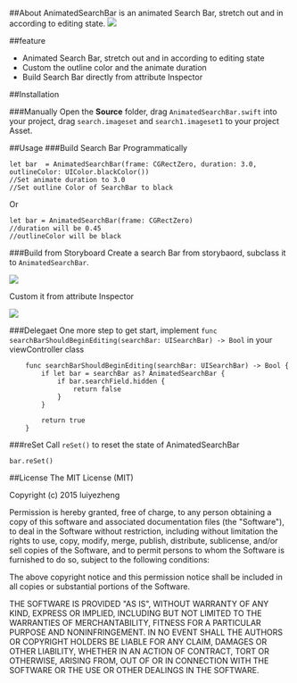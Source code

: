 ##About 
AnimatedSearchBar is an animated Search Bar, stretch out and in according to editing state.
![](https://github.com/luiyezheng/AnimatedSearchBar/blob/master/animatetete.gif)

##feature
* Animated Search Bar, stretch out and in according to editing state
* Custom the outline color and the animate duration
* Build Search Bar directly from attribute Inspector

##Installation 

###Manually
Open the **Source** folder, drag `AnimatedSearchBar.swift` into your project, drag `search.imageset` and `search1.imageset1` to your project Asset.

##Usage
###Build Search Bar Programmatically
```
let bar  = AnimatedSearchBar(frame: CGRectZero, duration: 3.0, outlineColor: UIColor.blackColor())
//Set animate duration to 3.0
//Set outline Color of SearchBar to black
```
Or
```
let bar = AnimatedSearchBar(frame: CGRectZero)
//duration will be 0.45
//outlineColor will be black
```
###Build from Storyboard
Create a search Bar from storybaord, subclass it to `AnimatedSearchBar`.

![](https://github.com/luiyezheng/AnimatedSearchBar/blob/master/Inspector1.png)

Custom it from attribute Inspector

![](https://github.com/luiyezheng/AnimatedSearchBar/blob/master/inspector2.png)

###Delegaet
One more step to get start, implement `func searchBarShouldBeginEditing(searchBar: UISearchBar) -> Bool` in your viewController class
```
    func searchBarShouldBeginEditing(searchBar: UISearchBar) -> Bool {
        if let bar = searchBar as? AnimatedSearchBar {
            if bar.searchField.hidden {
                return false
            }
        }

        return true
    }
```
###reSet
Call `reSet()` to reset the state of AnimatedSearchBar
```
bar.reSet()
```

##License
The MIT License (MIT)

Copyright (c) 2015 luiyezheng

Permission is hereby granted, free of charge, to any person obtaining a copy
of this software and associated documentation files (the "Software"), to deal
in the Software without restriction, including without limitation the rights
to use, copy, modify, merge, publish, distribute, sublicense, and/or sell
copies of the Software, and to permit persons to whom the Software is
furnished to do so, subject to the following conditions:

The above copyright notice and this permission notice shall be included in all
copies or substantial portions of the Software.

THE SOFTWARE IS PROVIDED "AS IS", WITHOUT WARRANTY OF ANY KIND, EXPRESS OR
IMPLIED, INCLUDING BUT NOT LIMITED TO THE WARRANTIES OF MERCHANTABILITY,
FITNESS FOR A PARTICULAR PURPOSE AND NONINFRINGEMENT. IN NO EVENT SHALL THE
AUTHORS OR COPYRIGHT HOLDERS BE LIABLE FOR ANY CLAIM, DAMAGES OR OTHER
LIABILITY, WHETHER IN AN ACTION OF CONTRACT, TORT OR OTHERWISE, ARISING FROM,
OUT OF OR IN CONNECTION WITH THE SOFTWARE OR THE USE OR OTHER DEALINGS IN THE
SOFTWARE.

